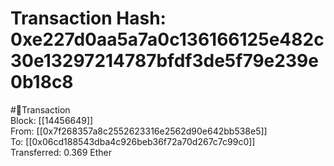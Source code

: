 
Transaction Hash: 0xe227d0aa5a7a0c136166125e482c30e13297214787bfdf3de5f79e239e0b18c8
====================================================================================
  
#💸Transaction  
Block: [[14456649]]  
From: [[0x7f268357a8c2552623316e2562d90e642bb538e5]]  
To: [[0x06cd188543dba4c926beb36f72a70d267c7c99c0]]  
Transferred: 0.369 Ether